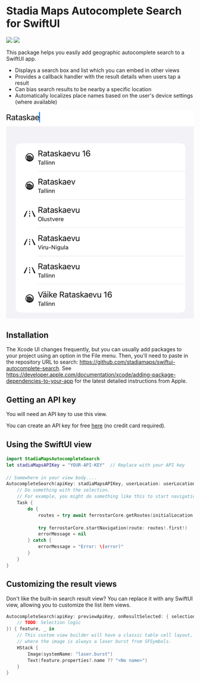 # Stadia Maps Autocomplete Search for SwiftUI

[![](https://img.shields.io/endpoint?url=https%3A%2F%2Fswiftpackageindex.com%2Fapi%2Fpackages%2Fstadiamaps%2Fswiftui-autocomplete-search%2Fbadge%3Ftype%3Dswift-versions)](https://swiftpackageindex.com/stadiamaps/swiftui-autocomplete-search) [![](https://img.shields.io/endpoint?url=https%3A%2F%2Fswiftpackageindex.com%2Fapi%2Fpackages%2Fstadiamaps%2Fswiftui-autocomplete-search%2Fbadge%3Ftype%3Dplatforms)](https://swiftpackageindex.com/stadiamaps/swiftui-autocomplete-search)

This package helps you easily add geographic autocomplete search to a SwiftUI app. 

* Displays a search box and list which you can embed in other views
* Provides a callback handler with the result details when users tap a result
* Can bias search results to be nearby a specific location
* Automatically localizes place names based on the user's device settings (where available)

![Screenshot](screenshot.png)

## Installation

The Xcode UI changes frequently, but you can usually add packages to your project using an option in the File menu.
Then, you'll need to paste in the repository URL to search: https://github.com/stadiamaps/swiftui-autocomplete-search.
See https://developer.apple.com/documentation/xcode/adding-package-dependencies-to-your-app for the latest detailed
instructions from Apple.

## Getting an API key

You will need an API key to use this view.

You can create an API key for free
[here](https://client.stadiamaps.com/signup/?utm_source=github&utm_campaign=sdk_readme&utm_content=swiftui_autocomplete_readme)
(no credit card required).

## Using the SwiftUI view

```swift
import StadiaMapsAutocompleteSearch
let stadiaMapsAPIKey = "YOUR-API-KEY"  // Replace with your API key

// Somewhere in your view body....
AutocompleteSearch(apiKey: stadiaMapsAPIKey, userLocation: userLocation.clLocation) { selection in
    // Do something with the selection.
    // For example, you might do something like this to start navigation in an app using Ferrostar.
    Task {
        do {
            routes = try await ferrostarCore.getRoutes(initialLocation: userLocation, waypoints: [Waypoint(coordinate: GeographicCoordinate(lat: selection.geometry.coordinates[1], lng: selection.geometry.coordinates[0]), kind: .break)])

            try ferrostarCore.startNavigation(route: routes!.first!)
            errorMessage = nil
        } catch {
            errorMessage = "Error: \(error)"
        }
    }
}
```

## Customizing the result views

Don't like the built-in search result view?
You can replace it with any SwiftUI view,
allowing you to customize the list item views.

```swift
AutocompleteSearch(apiKey: previewApiKey, onResultSelected: { selection in
    // TODO: Selection logic
}) { feature, _ in
    // This custom view builder will have a classic table cell layout,
    // where the image is always a laser burst from SFSymbols.
    HStack {
        Image(systemName: "laser.burst")
        Text(feature.properties?.name ?? "<No name>")
    }
}
```
